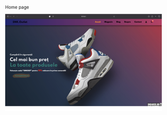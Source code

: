 Home page

![HomePage](https://github.com/tpaul790/Personal-Projects/blob/main/Atestat/README_Images/Screenshot%202025-02-12%20at%2017.40.03.png?raw=true)

